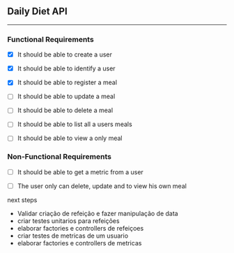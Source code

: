 ## Daily Diet API

---
### Functional Requirements
 - [x] It should be able to create a user
  
 - [x] It should be able to identify a user
 - [x] It should be able to register a meal
 - [ ] It should be able to update a meal
 - [ ] It should be able to delete a meal
 - [ ] It should be able to list all a users meals 
 - [ ] It should be able to view  a only meal 


### Non-Functional Requirements
 - [ ] It should be able to get a metric from a user
  
 - [ ] The user only can delete, update and to view his own meal


next steps
- Validar criação de refeição e fazer manipulação de data
- criar testes unitarios para refeições
- elaborar factories e controllers de refeiçoes
- criar testes de metricas de um usuario
- elaborar factories e controllers de metricas